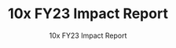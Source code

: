 ---
title: 10x FY23 Impact Report
subtitle: 10x FY23 Impact Report
year: 23
reportUrl: '/reports/_fy23-impact-report'
template: '1'

report_key: 'fy23'

navHeader: Happy reading.

excerpt: "In FY23, 10x doubled down on its commitment to creating solutions that serve the American public by investing in projects that aligned with our themes: Digital Foundations and Equity in Delivery. We were excited to celebrate key wins with projects like Automated Security Authorization Processing (ASAP), and are very hopeful that newer projects, such as Digital Access to Justice, will make a difference. Explore what we did and where we are going next - and what we learned along the way - in the FY23 Impact Report. And hear from some of our partners for perspectives from outside the program on how we deliver value. "

intro: "In FY23, 10x doubled down on its commitment to creating solutions that serve the American public by investing in projects that aligned with our themes: Digital Foundations and Equity in Delivery. We were excited to celebrate key wins with projects like Automated Security Authorization Processing (ASAP), and are very hopeful that newer projects, such as Digital Access to Justice, will make a difference. Explore what we did and where we are going next - and what we learned along the way - in the FY23 Impact Report. And hear from some of our partners for perspectives from outside the program on how we deliver value. "

---
